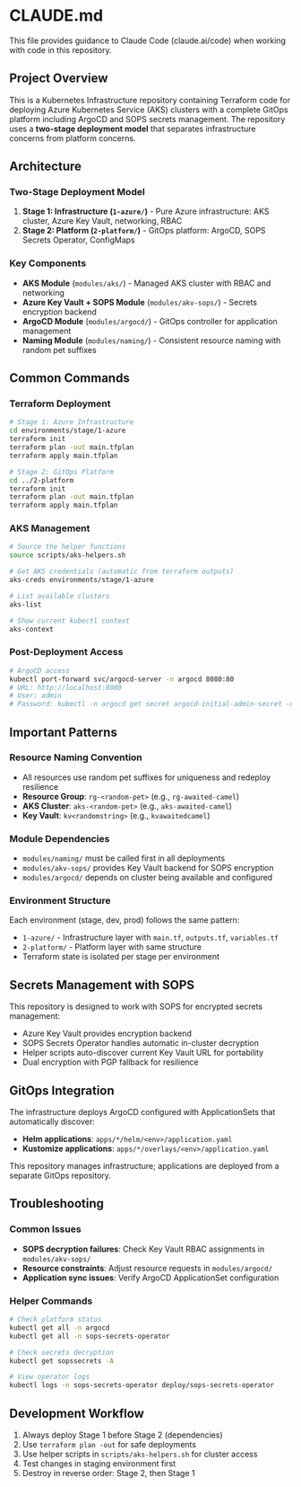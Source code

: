 # CLAUDE.md

This file provides guidance to Claude Code (claude.ai/code) when working with code in this repository.

## Project Overview

This is a Kubernetes Infrastructure repository containing Terraform code for deploying Azure Kubernetes Service (AKS) clusters with a complete GitOps platform including ArgoCD and SOPS secrets management. The repository uses a **two-stage deployment model** that separates infrastructure concerns from platform concerns.

## Architecture

### Two-Stage Deployment Model
1. **Stage 1: Infrastructure (`1-azure/`)** - Pure Azure infrastructure: AKS cluster, Azure Key Vault, networking, RBAC
2. **Stage 2: Platform (`2-platform/`)** - GitOps platform: ArgoCD, SOPS Secrets Operator, ConfigMaps

### Key Components
- **AKS Module** (`modules/aks/`) - Managed AKS cluster with RBAC and networking
- **Azure Key Vault + SOPS Module** (`modules/akv-sops/`) - Secrets encryption backend
- **ArgoCD Module** (`modules/argocd/`) - GitOps controller for application management
- **Naming Module** (`modules/naming/`) - Consistent resource naming with random pet suffixes

## Common Commands

### Terraform Deployment
```bash
# Stage 1: Azure Infrastructure
cd environments/stage/1-azure
terraform init
terraform plan -out main.tfplan
terraform apply main.tfplan

# Stage 2: GitOps Platform
cd ../2-platform
terraform init
terraform plan -out main.tfplan
terraform apply main.tfplan
```

### AKS Management
```bash
# Source the helper functions
source scripts/aks-helpers.sh

# Get AKS credentials (automatic from terraform outputs)
aks-creds environments/stage/1-azure

# List available clusters
aks-list

# Show current kubectl context
aks-context
```

### Post-Deployment Access
```bash
# ArgoCD access
kubectl port-forward svc/argocd-server -n argocd 8080:80
# URL: http://localhost:8080
# User: admin
# Password: kubectl -n argocd get secret argocd-initial-admin-secret -o go-template='{{printf "%s\n" (.data.password|base64decode)}}'
```

## Important Patterns

### Resource Naming Convention
- All resources use random pet suffixes for uniqueness and redeploy resilience
- **Resource Group**: `rg-<random-pet>` (e.g., `rg-awaited-camel`)
- **AKS Cluster**: `aks-<random-pet>` (e.g., `aks-awaited-camel`)
- **Key Vault**: `kv<randomstring>` (e.g., `kvawaitedcamel`)

### Module Dependencies
- `modules/naming/` must be called first in all deployments
- `modules/akv-sops/` provides Key Vault backend for SOPS encryption
- `modules/argocd/` depends on cluster being available and configured

### Environment Structure
Each environment (stage, dev, prod) follows the same pattern:
- `1-azure/` - Infrastructure layer with `main.tf`, `outputs.tf`, `variables.tf`
- `2-platform/` - Platform layer with same structure
- Terraform state is isolated per stage per environment

## Secrets Management with SOPS

This repository is designed to work with SOPS for encrypted secrets management:
- Azure Key Vault provides encryption backend
- SOPS Secrets Operator handles automatic in-cluster decryption
- Helper scripts auto-discover current Key Vault URL for portability
- Dual encryption with PGP fallback for resilience

## GitOps Integration

The infrastructure deploys ArgoCD configured with ApplicationSets that automatically discover:
- **Helm applications**: `apps/*/helm/<env>/application.yaml`
- **Kustomize applications**: `apps/*/overlays/<env>/application.yaml`

This repository manages infrastructure; applications are deployed from a separate GitOps repository.

## Troubleshooting

### Common Issues
- **SOPS decryption failures**: Check Key Vault RBAC assignments in `modules/akv-sops/`
- **Resource constraints**: Adjust resource requests in `modules/argocd/`
- **Application sync issues**: Verify ArgoCD ApplicationSet configuration

### Helper Commands
```bash
# Check platform status
kubectl get all -n argocd
kubectl get all -n sops-secrets-operator

# Check secrets decryption
kubectl get sopssecrets -A

# View operator logs
kubectl logs -n sops-secrets-operator deploy/sops-secrets-operator
```

## Development Workflow

1. Always deploy Stage 1 before Stage 2 (dependencies)
2. Use `terraform plan -out` for safe deployments
3. Use helper scripts in `scripts/aks-helpers.sh` for cluster access
4. Test changes in staging environment first
5. Destroy in reverse order: Stage 2, then Stage 1